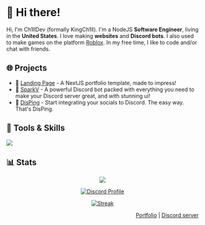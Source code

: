 <!-- <p align="center">
  <a href="https://www.ch1ll.tk/">
    <img src="https://github.com/KingCh1ll/Ch1llSite/blob/master/public/images/banner.gif" width="500px" />
  </a>
</p> -->

# 👋 Hi there!
Hi, I'm Ch1llDev (formally KingCh1ll). I'm a NodeJS <strong>Software Engineer</strong>, living in the <strong>United States</strong>. I love making <!-- --><strong>websites</strong> and <!-- --><strong>Discord bots</strong>. I also used to make games on the platform <!-- --><a href="https://roblox.com">Roblox</a>. In my free time, I like to code and/or chat with friends.<!-- --></p>

## 🌐 Projects
- 💼 <a href="https://github.com/KingCh1ll/landing-page">Landing Page</a> - A NextJS portfolio template, made to impress!
- 🤖 <a href="https://sparkv.tk/">SparkV</a> - A powerful Discord bot packed with everything you need to make your Discord server great, and with stunning ui!
- 📢 <a href="https://disping.tk/">DisPing</a> - Start integrating your socials to Discord. The easy way. That's DisPing.

## 💪 Tools & Skills
<img src="https://skillicons.dev/icons?perline=9&i=nodejs,bash,ts,js,html,css,bootstrap,py,lua,react,md,blender,cloudflare,discord,bots,docker,electron,express,figma,git,github,githubactions,heroku,html,js,lua,,py,raspberrypi,react,redis,sass,stackoverflow,ts,vscode,twitter" />

## 📊 Stats
<div align="center">

  [![](https://komarev.com/ghpvc/?username=KingCh1ll&style=flat-square&color=blue)](https://komarev.com/)

  [![Discord Profile](https://discord.c99.nl/widget/theme-4/571811686617710592.png)](https://discord.com/users/571811686617710592)

  [![Streak](https://github-readme-streak-stats.herokuapp.com?user=kingch1ll&theme=tokyonight_duo&hide_border=true)](https://github.com/DenverCoder1/github-readme-streak-stats)
</div>

<div align="right">
  <a href="https://ch1ll.dev/">Portfolio</a> | <a href="https://discord.gg/PPtzT8Mu3h">Discord server</a>
</div>

<!--
user=KingCh1ll&theme=tokyonight_duo&hide_border=true&ring=4F8CC9&currStreakLabel=FFFFFF&sideNums=4F8CC9&dates=979797&sideLabels=FFFFFF&currStreakNum=FFFFFF&border=DD2727&stroke=00000000&background=00000000&fire=FF7600

<p align="center">
  <tr>
    <td style="padding: 0; width=50%" align="center">
      <img src="https://github-readme-stats.vercel.app/api/?username=KingCh1ll&text_color=2bd1ff&show_icons=true&bg_color=00000000&hide_border=true&icon_color=2bd1ff&hide_title=true&count_private=true&include_all_commits=true&enable_animations=true"/>
    </td>
    <td style="padding: 0; width=50%" align="center">
      <img src="https://github-readme-stats.vercel.app/api/top-langs/?username=KingCh1ll&title_color=4F8CC9&text_color=9f9f9f&show_icons=true&bg_color=00000000&hide_border=true&icon_color=4F8CC9&hide_title=true&count_private=true&enable_animations=true"/>
    </td>
  </tr>
</p>

![Metrics](https://github.com/KingCh1ll/KingCh1ll/blob/KingCh1ll/github-metrics.svg) -->
